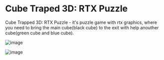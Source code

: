 # Cube Traped 3D: RTX Puzzle
Cube Trapped 3D: RTX Puzzle - it's puzzle game with rtx graphics, where you need to bring the main cube(black cube) to the exit with help anouther cube(green cube and blue cube).

![image](https://github.com/6MrCrazy6/Cube-Traped-3D-RTX-Puzzle-/assets/117535858/49273994-e5cc-4799-a98b-cc0c18ffb39f)

![image](https://github.com/6MrCrazy6/Cube-Traped-3D-RTX-Puzzle-/assets/117535858/c49d52b2-689d-493f-b932-0acff52bcbf7)
